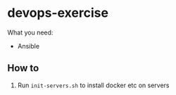 # devops-exercise

What you need:
* Ansible

## How to

1. Run `init-servers.sh` to install docker etc on servers
